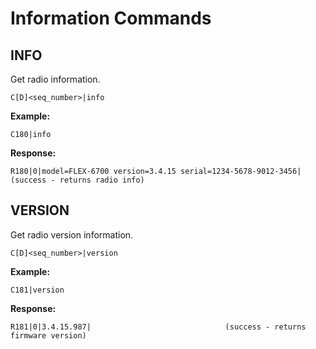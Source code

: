 # Information Commands

## INFO

Get radio information.

```
C[D]<seq_number>|info
```

**Example:**
```
C180|info
```

**Response:**
```
R180|0|model=FLEX-6700 version=3.4.15 serial=1234-5678-9012-3456|  (success - returns radio info)
```

## VERSION

Get radio version information.

```
C[D]<seq_number>|version
```

**Example:**
```
C181|version
```

**Response:**
```
R181|0|3.4.15.987|                              (success - returns firmware version)
```